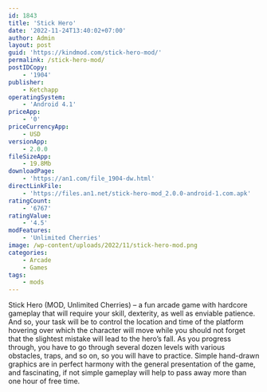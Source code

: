 ```yaml
---
id: 1843
title: 'Stick Hero'
date: '2022-11-24T13:40:02+07:00'
author: Admin
layout: post
guid: 'https://kindmod.com/stick-hero-mod/'
permalink: /stick-hero-mod/
postIDCopy:
    - '1904'
publisher:
    - Ketchapp
operatingSystem:
    - 'Android 4.1'
priceApp:
    - '0'
priceCurrencyApp:
    - USD
versionApp:
    - 2.0.0
fileSizeApp:
    - 19.8Mb
downloadPage:
    - 'https://an1.com/file_1904-dw.html'
directLinkFile:
    - 'https://files.an1.net/stick-hero-mod_2.0.0-android-1.com.apk'
ratingCount:
    - '6767'
ratingValue:
    - '4.5'
modFeatures:
    - 'Unlimited Cherries'
image: /wp-content/uploads/2022/11/stick-hero-mod.png
categories:
    - Arcade
    - Games
tags:
    - mods
---
```


Stick Hero (MOD, Unlimited Cherries) – a fun arcade game with hardcore gameplay that will require your skill, dexterity, as well as enviable patience. And so, your task will be to control the location and time of the platform hovering over which the character will move while you should not forget that the slightest mistake will lead to the hero’s fall. As you progress through, you have to go through several dozen levels with various obstacles, traps, and so on, so you will have to practice. Simple hand-drawn graphics are in perfect harmony with the general presentation of the game, and fascinating, if not simple gameplay will help to pass away more than one hour of free time.